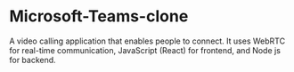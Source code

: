 # Microsoft-Teams-clone

A video calling application that enables people to connect. It uses WebRTC for real-time communication, JavaScript (React) for frontend, and Node js for backend. 
